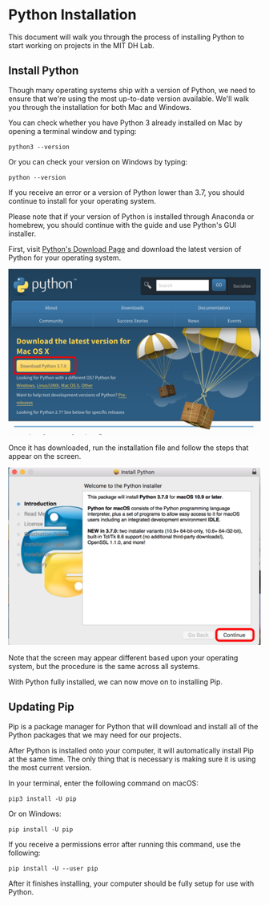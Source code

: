 # Python Installation

This document will walk you through the process of installing Python to start working on projects in the MIT DH Lab.

## Install Python
Though many operating systems ship with a version of Python, we need to ensure that we're using the most up-to-date version available. We'll walk you through the installation for both Mac and Windows.

You can check whether you have Python 3 already installed on Mac by opening a terminal window and typing:

```
python3 --version
```

Or you can check your version on Windows by typing:

```
python --version
```

If you receive an error or a version of Python lower than 3.7, you should continue to install for your operating system.

Please note that if your version of Python is installed through Anaconda or homebrew, you should continue with the guide and use Python's GUI installer.

First, visit [Python's Download Page](https://www.python.org/downloads/) and download the latest version of Python for your operating system.

![](./images/python_org_1.png)

Once it has downloaded, run the installation file and follow the steps that appear on the screen.

![](./images/python_org_2.png)

Note that the screen may appear different based upon your operating system, but the procedure is the same across all systems.

With Python fully installed, we can now move on to installing Pip.

## Updating Pip

Pip is a package manager for Python that will download and install all of the Python packages that we may need for our projects.

After Python is installed onto your computer, it will automatically install Pip at the same time. The only thing that is necessary is making sure it is using the most current version.

In your terminal, enter the following command on macOS:

```
pip3 install -U pip
```

Or on Windows:

```
pip install -U pip
```

If you receive a permissions error after running this command, use the following:

```
pip install -U --user pip
```
After it finishes installing, your computer should be fully setup for use with Python.

